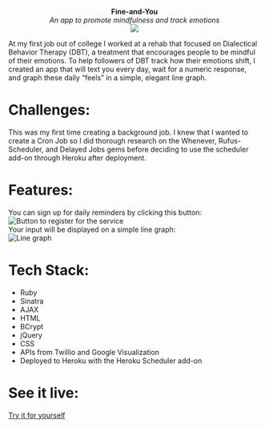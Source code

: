 <p align="center">
  <b> Fine-and-You </b> <br>
  <em>An app to promote mindfulness and track emotions</em> <br>
  <img src="https://media.giphy.com/media/3ohhwyETMMHl125DfG/giphy.gif">

</p>


At my first job out of college I worked at a rehab that focused on Dialectical Behavior Therapy
(DBT), a treatment that encourages people to be mindful of their emotions. To help followers of
DBT track how their emotions shift, I created an app that will text you every day, wait for a
numeric response, and graph these daily “feels” in a simple, elegant line graph.

# Challenges: 

This was my first time creating a background job. I knew that I wanted to create a Cron Job so I did thorough research on the Whenever, Rufus-Scheduler, and Delayed Jobs gems before deciding to use the scheduler add-on through Heroku after deployment. 

# Features: 
You can sign up for daily reminders by clicking this button: <br> 
![Button to register for the service](https://i.imgur.com/O3i8nkx.png) <br>
Your input will be displayed on a simple line graph: <br>
![Line graph](https://i.imgur.com/2ur08Tb.png)

 
# Tech Stack: 
* Ruby
* Sinatra
* AJAX
* HTML
* BCrypt
* jQuery 
* CSS 
* APIs from Twillio and Google Visualization
* Deployed to Heroku with the Heroku Scheduler add-on


# See it live:
[Try it for yourself](https://still-garden-27475.herokuapp.com/)


